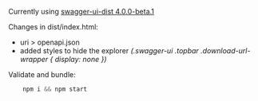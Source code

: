 Currently using [swagger-ui-dist 4.0.0-beta.1](https://github.com/swagger-api/swagger-ui/releases/tag/v4.0.0-beta.1)

Changes in dist/index.html:
- uri > openapi.json
- added styles to hide the explorer
  *(.swagger-ui .topbar .download-url-wrapper { display: none })*

Validate and bundle:
```js
    npm i && npm start
```